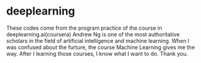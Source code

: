 # deeplearning
These codes come from the program practice of the course in deeplearning.ai(coursera)
Andrew Ng is  one of the most authoritative scholars in the field of artificial intelligence and machine learning. When I was confused about 
the furture, the course Machine Learning gives me the way. After I learning those courses, I know what I want to do. Thank you.

